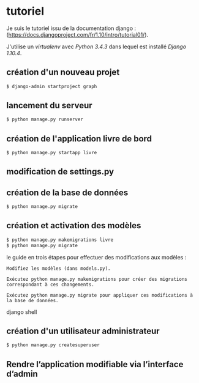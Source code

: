 # tutoriel

Je suis le tutoriel issu de la documentation django : (https://docs.djangoproject.com/fr/1.10/intro/tutorial01/).

J'utilise un *virtualenv* avec *Python 3.4.3* dans lequel est installé *Django 1.10.4*.

## création d'un nouveau projet

```bash
$ django-admin startproject graph
```
## lancement du serveur

```bash
$ python manage.py runserver
```

## création de l'application livre de bord

```bash
$ python manage.py startapp livre
```
## modification de settings.py

## création de la base de données

```bash
$ python manage.py migrate
```

## création et activation des modèles

```bash
$ python manage.py makemigrations livre
$ python manage.py migrate

```

le guide en trois étapes pour effectuer des modifications aux modèles :

    Modifiez les modèles (dans models.py).

    Exécutez python manage.py makemigrations pour créer des migrations correspondant à ces changements.

    Exécutez python manage.py migrate pour appliquer ces modifications à la base de données.


django shell


## création d'un utilisateur administrateur

```bash
$ python manage.py createsuperuser
```

## Rendre l’application modifiable via l’interface d’admin
